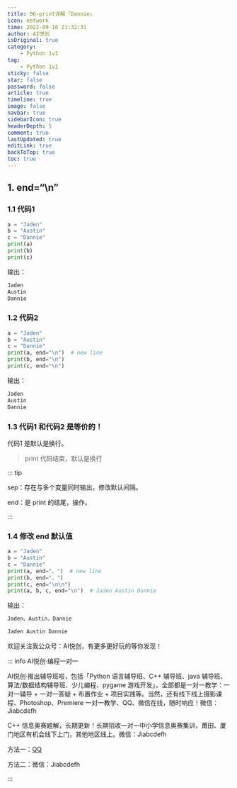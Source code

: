 ```yaml
---
title: 06-print详解「Dannie」
icon: network
time: 2022-09-16 21:32:31
author: AI悦创
isOriginal: true
category: 
    - Python 1v1
tag:
    - Python 1v1
sticky: false
star: false
password: false
article: true
timeline: true
image: false
navbar: true
sidebarIcon: true
headerDepth: 5
comment: true
lastUpdated: true
editLink: true
backToTop: true
toc: true
---
```


## 1. end=“\n”

### 1.1 代码1

```python
a = "Jaden"
b = "Austin"
c = "Dannie"
print(a)
print(b)
print(c)
```

输出：

```python
Jaden
Austin
Dannie
```

### 1.2 代码2

```python
a = "Jaden"
b = "Austin"
c = "Dannie"
print(a, end="\n")  # new line
print(b, end="\n")
print(c, end="\n")
```

输出：

```python
Jaden
Austin
Dannie
```

### 1.3 代码1 和代码2 是等价的！

代码1 是默认是换行。

> print 代码结束，默认是换行

::: tip

sep：存在与多个变量同时输出，修改默认间隔。

end：是 print 的结尾，操作。

:::

### 1.4 修改 end 默认值

```python
a = "Jaden"
b = "Austin"
c = "Dannie"
print(a, end="、")  # new line
print(b, end="，")
print(c, end="\n\n")
print(a, b, c, end="\n")  # Jaden Austin Dannie
```

输出：

```python
Jaden、Austin，Dannie

Jaden Austin Dannie
```





欢迎关注我公众号：AI悦创，有更多更好玩的等你发现！

::: info AI悦创·编程一对一

AI悦创·推出辅导班啦，包括「Python 语言辅导班、C++ 辅导班、java 辅导班、算法/数据结构辅导班、少儿编程、pygame 游戏开发」，全部都是一对一教学：一对一辅导 + 一对一答疑 + 布置作业 + 项目实践等。当然，还有线下线上摄影课程、Photoshop、Premiere 一对一教学、QQ、微信在线，随时响应！微信：Jiabcdefh

C++ 信息奥赛题解，长期更新！长期招收一对一中小学信息奥赛集训，莆田、厦门地区有机会线下上门，其他地区线上。微信：Jiabcdefh

方法一：[QQ](http://wpa.qq.com/msgrd?v=3&uin=1432803776&site=qq&menu=yes)

方法二：微信：Jiabcdefh

:::
